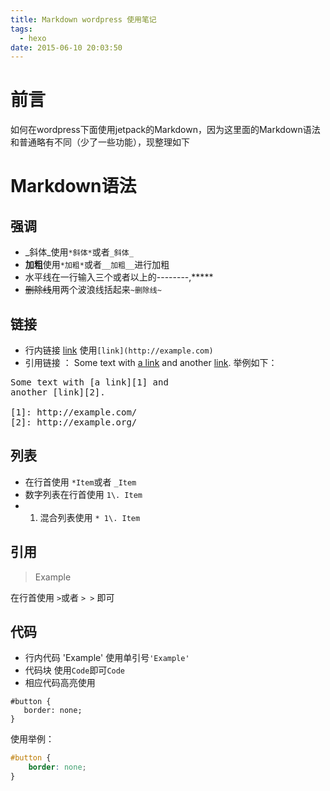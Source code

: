 ```yaml
---
title: Markdown wordpress 使用笔记
tags:
  - hexo
date: 2015-06-10 20:03:50
---
```


# 前言

如何在wordpress下面使用jetpack的Markdown，因为这里面的Markdown语法和普通略有不同（少了一些功能），现整理如下

# Markdown语法

## 强调

*   _斜体_使用`*斜体*`或者`_斜体_`
*   **加粗**使用`*加粗*`或者`__加粗__`进行加粗
*   水平线在一行输入三个或者以上的--------,*****
*   ~~删除线~~用两个波浪线括起来`~删除线~`

## 链接

*   行内链接  [link](http://example.com)   使用`[link](http://example.com)`
*   引用链接  ：
Some text with [a link](http://example.com/) and
another [link](http://example.org/).
举例如下：

<pre class="lang:default decode:true " >Some text with [a link][1] and
another [link][2].

[1]: http://example.com/
[2]: http://example.org/</pre>

## 列表

*   在行首使用  `*Item`或者  `_Item`
*   数字列表在行首使用  `1\. Item`
*   1.  混合列表使用  `* 1\. Item`

## 引用

> Example

在行首使用 ` > `或者 ` > > ` 即可

## 代码

*   行内代码 'Example' 使用单引号`'Example'`
*   代码块 使用`Code`即可````Code````
*   相应代码高亮使用

```
#button {
   border: none;
}
```

使用举例：

```css
#button {
    border: none;
}
```